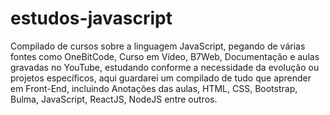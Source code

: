 # estudos-javascript
Compilado de cursos sobre a linguagem JavaScript, pegando de várias fontes como OneBitCode, Curso em Vídeo, B7Web, Documentação e aulas gravadas no YouTube, estudando conforme a necessidade da evolução ou projetos específicos, aqui guardarei um compilado de tudo que aprender em Front-End, incluindo Anotações das aulas, HTML, CSS, Bootstrap, Bulma, JavaScript, ReactJS, NodeJS entre outros.
